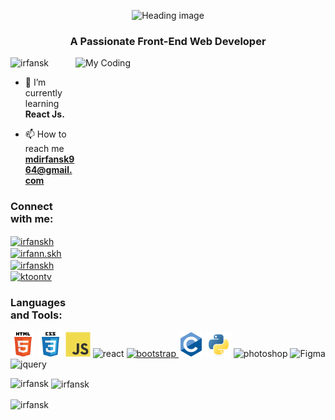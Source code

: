 <p align="center">
  <img src="https://media.licdn.com/dms/image/D4D16AQEl9BCvjCi0gA/profile-displaybackgroundimage-shrink_350_1400/0/1720647506711?e=1726704000&v=beta&t=mqP-PmnFI6kB0yPLKZMDoJsN1GP8Ucx81xH_M0h30jA" width="1200" height="200"alt="Heading image" />
</p>
<h3 align="center">A Passionate Front-End Web Developer</h3>

<img align="right" src="https://t3.ftcdn.net/jpg/02/80/19/82/360_F_280198257_TgHHOEvO0fshHk1gfokRLMJPQQLUFyRY.jpg" alt="My Coding " width="400" height="400" >

<p align="left"> <img src="https://komarev.com/ghpvc/?username=irfansk&label=Profile%20views&color=0e75b6&style=flat" alt="irfansk" /> </p>

- 🌱 I’m currently learning **React Js.**

- 📫 How to reach me **mdirfansk964@gmail.com**

<h3 align="left">Connect with me:</h3>
<p align="left">
<a href="https://linkedin.com/in/irfanskh" target="blank"><img align="center" src="https://raw.githubusercontent.com/rahuldkjain/github-profile-readme-generator/master/src/images/icons/Social/linked-in-alt.svg" alt="irfanskh" height="30" width="40" /></a>
<a href="https://fb.com/irfann.skh" target="blank"><img align="center" src="https://raw.githubusercontent.com/rahuldkjain/github-profile-readme-generator/master/src/images/icons/Social/facebook.svg" alt="irfann.skh" height="30" width="40" /></a>
<a href="https://instagram.com/irfanskh" target="blank"><img align="center" src="https://raw.githubusercontent.com/rahuldkjain/github-profile-readme-generator/master/src/images/icons/Social/instagram.svg" alt="irfanskh" height="30" width="40" /></a>
<a href="https://www.youtube.com/c/ktoontv" target="blank"><img align="center" src="https://raw.githubusercontent.com/rahuldkjain/github-profile-readme-generator/master/src/images/icons/Social/youtube.svg" alt="ktoontv" height="30" width="40" /></a>
</p>

<h3 align="left">Languages and Tools:</h3>
<p align="left"> <a target="_blank" rel="noreferrer"> <img src="https://raw.githubusercontent.com/devicons/devicon/master/icons/html5/html5-original-wordmark.svg" alt="html5" width="40" height="40"/> </a> <a  target="_blank" rel="noreferrer"> <img src="https://raw.githubusercontent.com/devicons/devicon/master/icons/css3/css3-original-wordmark.svg" alt="css3" width="40" height="40"/> </a> <a target="_blank" rel="noreferrer"> <img src="https://raw.githubusercontent.com/devicons/devicon/master/icons/javascript/javascript-original.svg" alt="javascript" width="40" height="40"/><a target="_blank" rel="noreferrer"> <img src="https://cdn.iconscout.com/icon/free/png-256/free-react-1-282599.png?f=webp&w=256" alt="react" width="40" height="40"/> </a> </a> <a href="https://getbootstrap.com" target="_blank" rel="noreferrer"> <img src="https://avatars.githubusercontent.com/u/2918581?v=4" alt="bootstrap" width="40" height="40"/> </a> <a target="_blank" rel="noreferrer"> <img src="https://raw.githubusercontent.com/devicons/devicon/master/icons/c/c-original.svg" alt="c" width="40" height="40"/> </a> <a target="_blank" rel="noreferrer"> <img src="https://raw.githubusercontent.com/devicons/devicon/master/icons/python/python-original.svg" alt="python" width="40" height="40"/> </a> <a target="_blank" rel="noreferrer"> <img src="https://encrypted-tbn0.gstatic.com/images?q=tbn:ANd9GcQ5PRJTR3X73uIJXpqD-Nkj4T0SKaEEL2aReA&s" alt="photoshop" width="40" height="40"/> </a> <a target="_blank" rel="noreferrer"> <img src="https://static-00.iconduck.com/assets.00/apps-figma-icon-2048x2048-ctjj5ab7.png" alt="Figma" width="40" height="40"/> </a> 
<a target="_blank" rel="noreferrer"> <img src="https://icon-library.com/images/jquery-icon-png/jquery-icon-png-7.jpg" alt="jquery" width="40" height="40"/> </a>
</p>

<p><img align="left" src="https://github-readme-stats.vercel.app/api/top-langs?username=irfansk&show_icons=true&locale=en&layout=compact" alt="irfansk" /></p>

<p>&nbsp;<img align="center" src="https://github-readme-stats.vercel.app/api?username=irfansk&show_icons=true&locale=en" alt="irfansk" /></p>

<p><img align="center" src="https://github-readme-streak-stats.herokuapp.com/?user=irfansk&" alt="irfansk" /></p>
